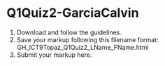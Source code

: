 # Q1Quiz2-GarciaCalvin

1. Download and follow the guidelines.
2. Save your markup following this filename format: GH_ICT9Topaz_Q1Quiz2_LName_FName.html
3. Submit your markup here.
